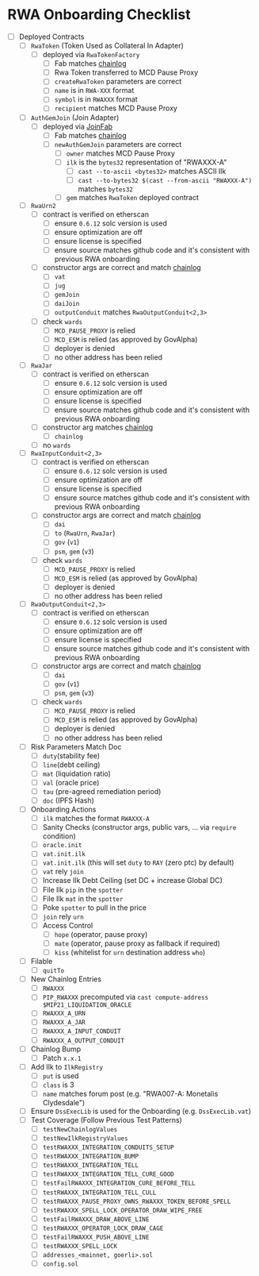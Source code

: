# RWA Onboarding Checklist
  * [ ] Deployed Contracts
    * [ ] `RwaToken` (Token Used as Collateral In Adapter)
      * [ ] deployed via `RwaTokenFactory`
        * [ ] Fab matches [chainlog](https://chainlog.makerdao.com/)
        * [ ] Rwa Token transferred to MCD Pause Proxy
        * [ ] `createRwaToken` parameters are correct
         * [ ] `name` is in `RWA-XXX` format
         * [ ] `symbol` is in `RWAXXX` format
         * [ ] `recipient` matches MCD Pause Proxy
    * [ ] `AuthGemJoin` (Join Adapter)
      * [ ] deployed via [JoinFab](https://github.com/makerdao/JoinFab/blob/master/src/JoinFab.sol)
        * [ ] Fab matches [chainlog](https://chainlog.makerdao.com/)
        * [ ] `newAuthGemJoin` parameters are correct
          * [ ] `owner` matches MCD Pause Proxy
          * [ ] `ilk` is the `bytes32` representation of "RWAXXX-A"
            * [ ] `cast --to-ascii <bytes32>` matches ASCII Ilk
            * [ ] `cast --to-bytes32 $(cast --from-ascii "RWAXXX-A")` matches `bytes32`
          * [ ] `gem` matches `RwaToken` deployed contract
    * [ ] `RwaUrn2`
      * [ ] contract is verified on etherscan
        * [ ] ensure `0.6.12` solc version is used
        * [ ] ensure optimization are off
        * [ ] ensure license is specified
        * [ ] ensure source matches github code and it's consistent with previous RWA onboarding
      * [ ] constructor args are correct and match [chainlog](https://chainlog.makerdao.com/)
        * [ ] `vat`
        * [ ] `jug`
        * [ ] `gemJoin`
        * [ ] `daiJoin`
        * [ ] `outputConduit` matches `RwaOutputConduit<2,3>`
      * [ ] check `wards`
        * [ ] `MCD_PAUSE_PROXY` is relied
        * [ ] `MCD_ESM` is relied (as approved by GovAlpha)
        * [ ] deployer is denied
        * [ ] no other address has been relied
    * [ ] `RwaJar`
      * [ ] contract is verified on etherscan
        * [ ] ensure `0.6.12` solc version is used
        * [ ] ensure optimization are off
        * [ ] ensure license is specified
        * [ ] ensure source matches github code and it's consistent with previous RWA onboarding
      * [ ] constructor arg matches [chainlog](https://chainlog.makerdao.com/)
        * [ ] `chainlog`
      * [ ] no `wards`
    * [ ] `RwaInputConduit<2,3>`
      * [ ] contract is verified on etherscan
        * [ ] ensure `0.6.12` solc version is used
        * [ ] ensure optimization are off
        * [ ] ensure license is specified
        * [ ] ensure source matches github code and it's consistent with previous RWA onboarding
      * [ ] constructor args are correct and match [chainlog](https://chainlog.makerdao.com/)
        * [ ] `dai`
        * [ ] `to` (`RwaUrn`, `RwaJar`)
        * [ ] `gov` (`v1`)
        * [ ] `psm`, `gem` (`v3`)
      * [ ] check `wards`
        * [ ] `MCD_PAUSE_PROXY` is relied
        * [ ] `MCD_ESM` is relied (as approved by GovAlpha)
        * [ ] deployer is denied
        * [ ] no other address has been relied
    * [ ] `RwaOutputConduit<2,3>`
      * [ ] contract is verified on etherscan
        * [ ] ensure `0.6.12` solc version is used
        * [ ] ensure optimization are off
        * [ ] ensure license is specified
        * [ ] ensure source matches github code and it's consistent with previous RWA onboarding
      * [ ] constructor args are correct and match [chainlog](https://chainlog.makerdao.com/)
        * [ ] `dai`
        * [ ] `gov` (`v1`)
        * [ ] `psm`, `gem` (`v3`)
      * [ ] check `wards`
        * [ ] `MCD_PAUSE_PROXY` is relied
        * [ ] `MCD_ESM` is relied (as approved by GovAlpha)
        * [ ] deployer is denied
        * [ ] no other address has been relied
    * [ ] Risk Parameters Match Doc
      * [ ] `duty`(stability fee)
      * [ ] `line`(debt ceiling)
      * [ ] `mat` (liquidation ratio)
      * [ ] `val` (oracle price)
      * [ ] `tau` (pre-agreed remediation period)
      * [ ] `doc` (IPFS Hash)
    * [ ] Onboarding Actions
      * [ ] `ilk` matches the format `RWAXXX-A`
      * [ ] Sanity Checks (constructor args, public vars, ... via `require` condition)
      * [ ] `oracle.init`
      * [ ] `vat.init.ilk`
      * [ ] `vat.init.ilk` (this will set `duty` to `RAY` (zero ptc) by default)
      * [ ] `vat` rely `join`
      * [ ] Increase Ilk Debt Ceiling (set DC + increase Global DC)
      * [ ] File Ilk `pip` in the `spotter`
      * [ ] File Ilk `mat` in the `spotter`
      * [ ] Poke `spotter` to pull in the price
      * [ ] `join` rely `urn`
      * [ ] Access Control
        * [ ] `hope` (operator, pause proxy)
        * [ ] `mate` (operator, pause proxy as fallback if required)
        * [ ] `kiss` (whitelist for `urn` destination address `who`)
     * [ ] Filable
        * [ ] `quitTo`
     * [ ] New Chainlog Entries
        * [ ] `RWAXXX`
        * [ ] `PIP_RWAXXX` precomputed via `cast compute-address $MIP21_LIQUIDATION_ORACLE`
        * [ ] `RWAXXX_A_URN`
        * [ ] `RWAXXX_A_JAR`
        * [ ] `RWAXXX_A_INPUT_CONDUIT`
        * [ ] `RWAXXX_A_OUTPUT_CONDUIT`
      * [ ] Chainlog Bump 
        * [ ] Patch `x.x.1`
      * [ ] Add Ilk to `IlkRegistry` 
        * [ ] `put` is used
        * [ ] `class` is 3
        * [ ] `name` matches forum post (e.g. "RWA007-A: Monetalis Clydesdale")
      * [ ] Ensure `DssExecLib` is used for the Onboarding (e.g. `DssExecLib.vat`)
      * [ ] Test Coverage (Follow Previous Test Patterns)
        * [ ] `testNewChainlogValues`
        * [ ] `testNewIlkRegistryValues`
        * [ ] `testRWAXXX_INTEGRATION_CONDUITS_SETUP`
        * [ ] `testRWAXXX_INTEGRATION_BUMP`
        * [ ] `testRWAXXX_INTEGRATION_TELL`
        * [ ] `testRWAXXX_INTEGRATION_TELL_CURE_GOOD`
        * [ ] `testFailRWAXXX_INTEGRATION_CURE_BEFORE_TELL`
        * [ ] `testRWAXXX_INTEGRATION_TELL_CULL`
        * [ ] `testRWAXXX_PAUSE_PROXY_OWNS_RWAXXX_TOKEN_BEFORE_SPELL`
        * [ ] `testRWAXXX_SPELL_LOCK_OPERATOR_DRAW_WIPE_FREE`
        * [ ] `testFailRWAXXX_DRAW_ABOVE_LINE`
        * [ ] `testRWAXXX_OPERATOR_LOCK_DRAW_CAGE`
        * [ ] `testFailRWAXXX_PUSH_ABOVE_LINE`
        * [ ] `testRWAXXX_SPELL_LOCK`
        * [ ] `addresses_<mainnet, goerli>.sol`
        * [ ] `config.sol`
